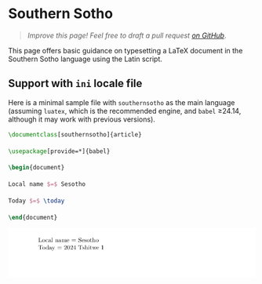 # Southern Sotho

<blockquote>
  <p><em>Improve this page! Feel free to draft a pull request <a href="https://github.com/latex3/babel/tree/docs/docs">on GitHub</a></em>.</p>
</blockquote>

This page offers basic guidance on typesetting a LaTeX document in the
Southern Sotho language using the Latin script.

## Support with `ini` locale file

Here is a minimal sample file with `southernsotho` as the main language
(assuming `luatex`, which is the recommended engine, and `babel` ≥24.14,
although it may work with previous versions).

```tex
\documentclass[southernsotho]{article}

\usepackage[provide=*]{babel}

\begin{document}

Local name $=$ Sesotho

Today $=$ \today

\end{document}
```

![](../media/locale-southernsotho.png)
